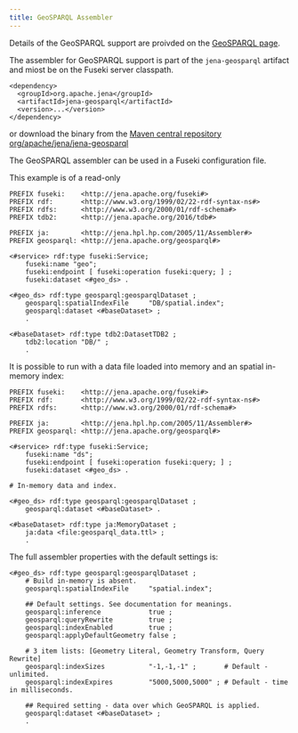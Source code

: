 ```yaml
---
title: GeoSPARQL Assembler
---
```


Details of the GeoSPARQL support are proivded on the [GeoSPARQL page](index).

The assembler for GeoSPARQL support is part of the `jena-geosparql` artifact and
miost be on the Fuseki server classpath.

    <dependency>
      <groupId>org.apache.jena</groupId>
      <artifactId>jena-geosparql</artifactId>
      <version>...</version>
    </dependency>

or download the binary from the 
[Maven central repository org/apache/jena/jena-geosparql](https://repo1.maven.org/maven2/org/apache/jena/jena-geosparql/)

The GeoSPARQL assembler can be used in a Fuseki configuration file.

This example is of a read-only 

```
PREFIX fuseki:    <http://jena.apache.org/fuseki#>
PREFIX rdf:       <http://www.w3.org/1999/02/22-rdf-syntax-ns#>
PREFIX rdfs:      <http://www.w3.org/2000/01/rdf-schema#>
PREFIX tdb2:      <http://jena.apache.org/2016/tdb#>

PREFIX ja:        <http://jena.hpl.hp.com/2005/11/Assembler#>
PREFIX geosparql: <http://jena.apache.org/geosparql#>

<#service> rdf:type fuseki:Service;
    fuseki:name "geo";
    fuseki:endpoint [ fuseki:operation fuseki:query; ] ;
    fuseki:dataset <#geo_ds> .

<#geo_ds> rdf:type geosparql:geosparqlDataset ;
    geosparql:spatialIndexFile     "DB/spatial.index";
    geosparql:dataset <#baseDataset> ;
    .

<#baseDataset> rdf:type tdb2:DatasetTDB2 ;
    tdb2:location "DB/" ;
    .
```

It is possible to run with a data file loaded into memory and 
an spatial in-memory index:
```
PREFIX fuseki:    <http://jena.apache.org/fuseki#>
PREFIX rdf:       <http://www.w3.org/1999/02/22-rdf-syntax-ns#>
PREFIX rdfs:      <http://www.w3.org/2000/01/rdf-schema#>

PREFIX ja:        <http://jena.hpl.hp.com/2005/11/Assembler#>
PREFIX geosparql: <http://jena.apache.org/geosparql#>

<#service> rdf:type fuseki:Service;
    fuseki:name "ds";
    fuseki:endpoint [ fuseki:operation fuseki:query; ] ;
    fuseki:dataset <#geo_ds> .

# In-memory data and index.

<#geo_ds> rdf:type geosparql:geosparqlDataset ;
    geosparql:dataset <#baseDataset> .

<#baseDataset> rdf:type ja:MemoryDataset ;
    ja:data <file:geosparql_data.ttl> ;
    .
```

The full assembler properties with the default settings is:
```
<#geo_ds> rdf:type geosparql:geosparqlDataset ;
    # Build in-memory is absent.
    geosparql:spatialIndexFile     "spatial.index";

    ## Default settings. See documentation for meanings.
    geosparql:inference            true ;
    geosparql:queryRewrite         true ;
    geosparql:indexEnabled         true ;
    geosparql:applyDefaultGeometry false ;
    
    # 3 item lists: [Geometry Literal, Geometry Transform, Query Rewrite]
    geosparql:indexSizes           "-1,-1,-1" ;       # Default - unlimited.
    geosparql:indexExpires         "5000,5000,5000" ; # Default - time in milliseconds.

    ## Required setting - data over which GeoSPARQL is applied.
    geosparql:dataset <#baseDataset> ;
    .
```
